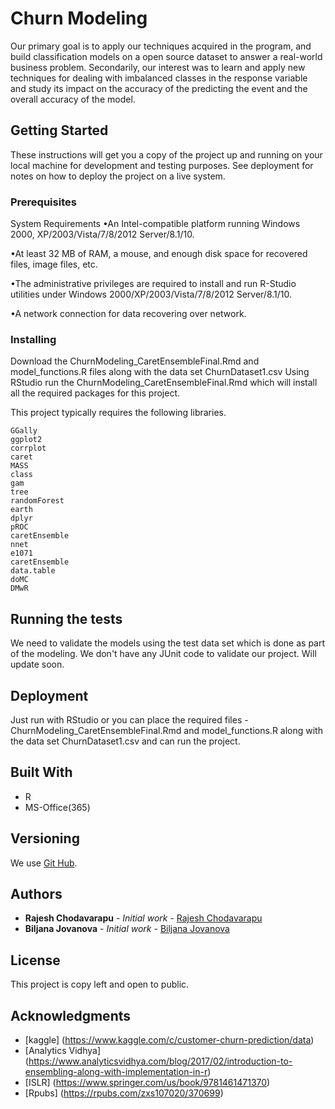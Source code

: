 # Churn Modeling

Our primary goal is to apply our techniques acquired in the program, and build classification models on a open source dataset to answer a real-world business problem. Secondarily, our interest was to learn and apply new techniques for dealing with imbalanced classes in the response variable and study its impact on the accuracy of the predicting the event and the overall accuracy of the model.

## Getting Started

These instructions will get you a copy of the project up and running on your local machine for development and testing purposes. See deployment for notes on how to deploy the project on a live system.

### Prerequisites

System Requirements
•An Intel-compatible platform running Windows 2000, XP/2003/Vista/7/8/2012 Server/8.1/10.

•At least 32 MB of RAM, a mouse, and enough disk space for recovered files, image files, etc.

•The administrative privileges are required to install and run R-Studio utilities under Windows 2000/XP/2003/Vista/7/8/2012 Server/8.1/10.

•A network connection for data recovering over network.


### Installing

Download the ChurnModeling_CaretEnsembleFinal.Rmd and model_functions.R files along with the data set ChurnDataset1.csv
Using RStudio run the ChurnModeling_CaretEnsembleFinal.Rmd which will install all the required packages for this project.

This project typically requires the following libraries.

	GGally
	ggplot2
	corrplot
	caret
	MASS
	class 
	gam
	tree
	randomForest
	earth
	dplyr
	pROC
	caretEnsemble
	nnet
	e1071
	caretEnsemble
	data.table
	doMC
	DMwR

## Running the tests

We need to validate the models using the test data set which is done as part of the modeling.
We don't have any JUnit code to validate our project. Will update soon.


## Deployment

Just run with RStudio or you can place the required files - ChurnModeling_CaretEnsembleFinal.Rmd and model_functions.R 
along with the data set ChurnDataset1.csv and can run the project.

## Built With

* R
* MS-Office(365)


## Versioning

We use [Git Hub](https://github.com/chorajesh/DA6813_Team1_ChurnModel). 

## Authors

* **Rajesh Chodavarapu** - *Initial work* - [Rajesh Chodavarapu](https://github.com/chorajesh)
* **Biljana Jovanova** - *Initial work* - [Biljana Jovanova](https://github.com/biljanajov)


## License

This project is copy left and open to public.

## Acknowledgments

* [kaggle] (https://www.kaggle.com/c/customer-churn-prediction/data)
* [Analytics Vidhya] (https://www.analyticsvidhya.com/blog/2017/02/introduction-to-ensembling-along-with-implementation-in-r)
* [ISLR] (https://www.springer.com/us/book/9781461471370)
* [Rpubs] (https://rpubs.com/zxs107020/370699)



